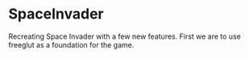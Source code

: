 # SpaceInvader
Recreating Space Invader with a few new features.
First we are to use freeglut as a foundation for the game.
